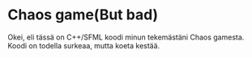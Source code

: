 # Chaos game(But bad)

Okei, eli tässä on C++/SFML koodi minun tekemästäni Chaos gamesta. Koodi on todella surkeaa, mutta koeta kestää.
